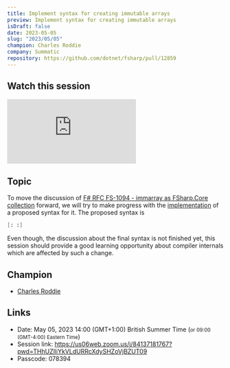 ```yaml
---
title: Implement syntax for creating immutable arrays
preview: Implement syntax for creating immutable arrays
isDraft: false
date: 2023-05-05
slug: "2023/05/05"
champion: Charles Roddie
company: Summatic
repository: https://github.com/dotnet/fsharp/pull/12859
---
```


## Watch this session

<div class="ratio ratio-16x9 mb-4">
    <iframe src="https://www.youtube.com/embed/w8hh0JpjgKw" title="YouTube video player" frameborder="0" allow="accelerometer; autoplay; clipboard-write; encrypted-media; gyroscope; picture-in-picture; web-share" allowfullscreen></iframe>
</div>

## Topic

To move the discussion of [F# RFC FS-1094 - immarray as FSharp.Core collection](https://github.com/fsharp/fslang-design/blob/main/RFCs/FS-1094-immarray.md) forward, we will try to make progress with the [implementation](https://github.com/dotnet/fsharp/pull/12859) of a proposed syntax for it.
The proposed syntax is

```fsharp
[: :]
```

Even though, the discussion about the final syntax is not finished yet, this session should provide a good learning opportunity about compiler internals which are affected by such a change.

## Champion

- [Charles Roddie](https://github.com/charlesroddie)

## Links

- Date: May 05, 2023 14:00 (GMT+1:00) British Summer Time (<small>or 09:00 (GMT-4:00) Eastern Time</small>)
- Session link: https://us06web.zoom.us/j/84137181767?pwd=THhUZlliYkVLdURRcXdySHZoVjBZUT09
- Passcode: 078394
